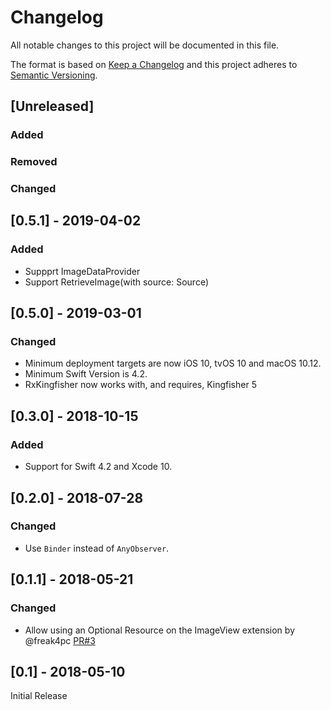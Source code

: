 # Changelog
All notable changes to this project will be documented in this file.

The format is based on [Keep a Changelog](http://keepachangelog.com/en/1.0.0/)
and this project adheres to [Semantic Versioning](http://semver.org/spec/v2.0.0.html).

## [Unreleased]

### Added

### Removed

### Changed

## [0.5.1] - 2019-04-02

### Added
- Suppprt ImageDataProvider
- Support RetrieveImage(with source: Source)

## [0.5.0] - 2019-03-01

### Changed
- Minimum deployment targets are now iOS 10, tvOS 10 and macOS 10.12.
- Minimum Swift Version is 4.2.
- RxKingfisher now works with, and requires, Kingfisher 5

## [0.3.0] - 2018-10-15

### Added

- Support for Swift 4.2 and Xcode 10.

## [0.2.0] - 2018-07-28

### Changed
- Use `Binder` instead of `AnyObserver`.

## [0.1.1] - 2018-05-21

### Changed

- Allow using an Optional Resource on the ImageView extension by @freak4pc [PR#3](https://github.com/RxSwiftCommunity/RxKingfisher/pull/3)

## [0.1] - 2018-05-10

Initial Release
